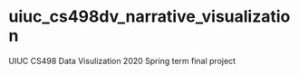 # uiuc_cs498dv_narrative_visualization
 UIUC CS498 Data Visulization 2020 Spring term final project
